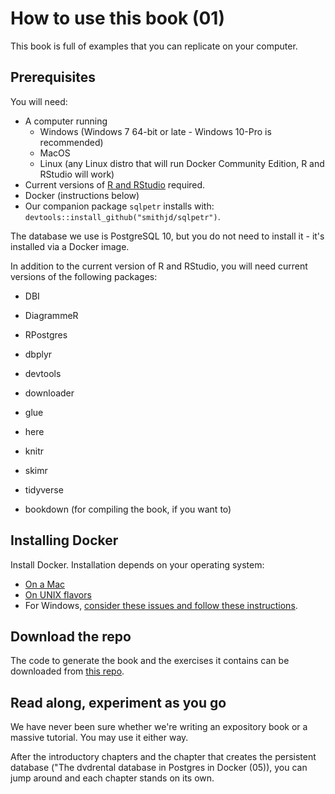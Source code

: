 # How to use this book (01)

This book is full of examples that you can replicate on your computer. 

## Prerequisites
You will need:

* A computer running 
  + Windows (Windows 7 64-bit or late - Windows 10-Pro is recommended)
  + MacOS
  + Linux (any Linux distro that will run Docker Community Edition, R and RStudio will work)
* Current versions of [R and RStudio](https://www.datacamp.com/community/tutorials/installing-R-windows-mac-ubuntu) required.
* Docker (instructions below)
* Our companion package `sqlpetr` installs with: `devtools::install_github("smithjd/sqlpetr")`.

The database we use is PostgreSQL 10, but you do not need to install it - it's installed via a Docker image. 

In addition to the current version of R and RStudio, you will need current versions of the following packages:

* DBI
* DiagrammeR
* RPostgres
* dbplyr
* devtools
* downloader
* glue
* here
* knitr
* skimr
* tidyverse

* bookdown (for compiling the book, if you want to)

## Installing Docker

Install Docker.  Installation depends on your operating system:

  + [On a Mac](https://docs.docker.com/docker-for-mac/install/)
  + [On UNIX flavors](https://docs.docker.com/install/#supported-platforms)
  + For Windows, [consider these issues and follow these instructions](https://smithjd.github.io/sql-pet/docker-hosting-for-windows.html).

## Download the repo

The code to generate the book and the exercises it contains can be downloaded from [this repo](https://github.com/smithjd/sql-pet). 

## Read along, experiment as you go

We have never been sure whether we're writing an expository book or a massive tutorial.  You may use it either way.

After the introductory chapters and the chapter that creates the persistent database ("The dvdrental database in Postgres in Docker (05)), you can jump around and each chapter stands on its own.
